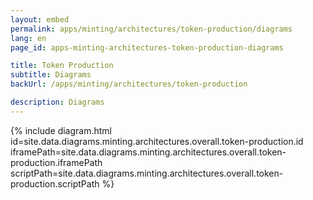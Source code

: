 ```yaml
---
layout: embed
permalink: apps/minting/architectures/token-production/diagrams
lang: en
page_id: apps-minting-architectures-token-production-diagrams

title: Token Production
subtitle: Diagrams
backUrl: /apps/minting/architectures/token-production

description: Diagrams
---
```

{% include diagram.html id=site.data.diagrams.minting.architectures.overall.token-production.id iframePath=site.data.diagrams.minting.architectures.overall.token-production.iframePath scriptPath=site.data.diagrams.minting.architectures.overall.token-production.scriptPath %}